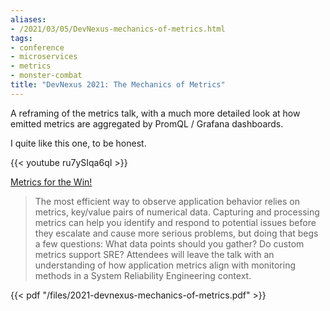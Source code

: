 ```yaml
---
aliases:
- /2021/03/05/DevNexus-mechanics-of-metrics.html
tags:
- conference
- microservices
- metrics
- monster-combat
title: "DevNexus 2021: The Mechanics of Metrics"
---
```


A reframing of the metrics talk, with a much more detailed look at how emitted metrics are aggregated by PromQL / Grafana dashboards.

I quite like this one, to be honest.

{{< youtube ru7ySIqa6qI >}}

<!--more-->

[Metrics for the Win!](https://devnexus.com/presentations/5947/)

> The most efficient way to observe application behavior relies on metrics, key/value pairs of numerical data. Capturing and processing metrics can help you identify and respond to potential issues before they escalate and cause more serious problems, but doing that begs a few questions: What data points should you gather? Do custom metrics support SRE? Attendees will leave the talk with an understanding of how application metrics align with monitoring methods in a System Reliability Engineering context.

{{< pdf "/files/2021-devnexus-mechanics-of-metrics.pdf" >}}